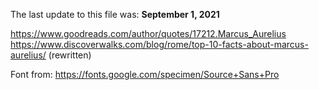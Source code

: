 The last update to this file was: **September 1, 2021**

https://www.goodreads.com/author/quotes/17212.Marcus_Aurelius
https://www.discoverwalks.com/blog/rome/top-10-facts-about-marcus-aurelius/ (rewritten)

Font from: https://fonts.google.com/specimen/Source+Sans+Pro
